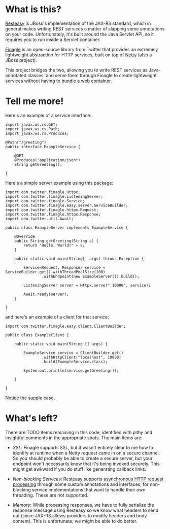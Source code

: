 # What is this?

[Resteasy](http://www.jboss.org/resteasy) is JBoss's implementation of the 
JAX-RS standard, which in general makes writing REST services a matter of 
slapping some annotations on your code.  Unfortunately, it's built around
the Java Servlet API, so it requires you to run inside a Servlet container.

[Finagle](http://twitter.github.com/finagle/) is an open-source library from 
Twitter that provides an extremely lightweight abstraction for HTTP services,
built on top of [Netty](http://www.jboss.org/netty) (also a JBoss project).

This project bridges the two, allowing you to write REST services as 
Java-annotated classes, and serve them through Finagle to create lightweight
services without having to bundle a web container.

# Tell me more!

Here's an example of a service interface:

```
import javax.ws.rs.GET;
import javax.ws.rs.Path;
import javax.ws.rs.Produces;

@Path("/greeting")
public interface ExampleService {

    @GET
    @Produces("application/json")
    String getGreeting();

}
```

Here's a simple server example using this package:

```
import com.twitter.finagle.Httpx;
import com.twitter.finagle.ListeningServer;
import com.twitter.finagle.Service;
import com.twitter.finagle.easy.server.ServiceBuilder;
import com.twitter.finagle.httpx.Request;
import com.twitter.finagle.httpx.Response;
import com.twitter.util.Await;

public class ExampleServer implements ExampleService {

	@Override
	public String getGreeting(String a) {
		return "Hello, World!" + a;
	}

	public static void main(String[] args) throws Exception {

		Service<Request, Response> service = ServiceBuilder.get().withThreadPoolSize(100)
				.withEndpoint(new ExampleServer()).build();

		ListeningServer server = Httpx.serve(":10000", service);
		
		Await.ready(server);
	}

}

```

and here's an example of a client for that service:

```
import com.twitter.finagle.easy.client.ClientBuilder;

public class ExampleClient {

    public static void main(String [] args) {

        ExampleService service = ClientBuilder.get()
                .withHttpClient("localhost", 10000)
                .build(ExampleService.class);

        System.out.println(service.getGreeting());

    }

}
```

Notice the supple ease.

# What's left?

There are TODO items remaining in this code, identified with pithy and
insightful comments in the appropriate spots.  The main items are:

* *SSL*: Finagle supports SSL, but it wasn't entirely clear to me how to 
identify at runtime when a Netty request came in on a secure channel.  So 
you should probably be able to create a secure server, but your endpoint
won't necessarily know that it's being invoked securely.  This might get
awkward if you do stuff like generating callback links.

* *Non-blocking Services*: Resteasy supports [asynchronous HTTP request processing](http://docs.jboss.org/resteasy/docs/2.3.4.Final/userguide/html/Asynchronous_HTTP_Request_Processing.html)
through some custom annotations and interfaces, for non-blocking service
implementations that want to handle their own threading.  These are not 
supported.

* *Memory*: While processing responses, we have to fully serialize the
response message using Resteasy so we know what headers to send out (since
JAX-RS allows providers to modify headers and body content).  This is
unfortunate; we might be able to do better.



